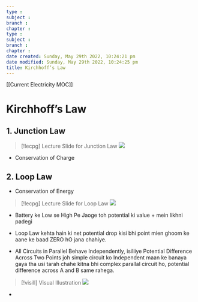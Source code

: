 ```yaml
---
type : 
subject : 
branch :
chapter :
type : 
subject : 
branch :
chapter :
date created: Sunday, May 29th 2022, 10:24:21 pm
date modified: Sunday, May 29th 2022, 10:24:25 pm
title: Kirchhoff’s Law
---
```


[[Current Electricity MOC]]

# Kirchhoff’s Law

## 1. Junction Law
>[!lecpg] Lecture Slide for Junction Law
>![](https://i.imgur.com/foqFNA8.png)
+ Conservation of Charge


## 2. Loop Law
+ Conservation of Energy

>[!lecpg] Lecture Slide for Loop Law
>![](https://i.imgur.com/RGJk5Ll.png)
+ Battery ke Low se High Pe Jaoge toh potential ki value + mein likhni padegi
+ Loop Law kehta hain ki net potential drop kisi bhi point mien ghoom ke aane ke baad ZERO hO jana chahiye.





+ All Circuits in Parallel Behave Independently, isiliiye Potential Difference Across Two Points joh simple circuit ko Independent maan ke banaya gaya tha usi tarah chahe kitna bhi complex parallal circuit ho, potential difference across A and B same rahega.
>[!visill] Visual Illustration
>![](https://i.imgur.com/pbSioOR.png)


+ 